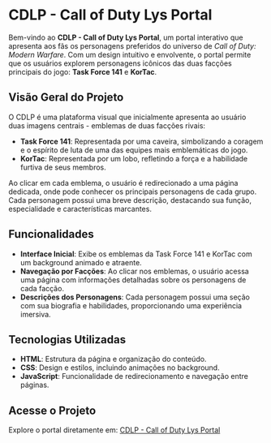 # CDLP - Call of Duty Lys Portal
 
Bem-vindo ao **CDLP - Call of Duty Lys Portal**, um portal interativo que apresenta aos fãs os personagens preferidos do universo de *Call of Duty: Modern Warfare*. Com um design intuitivo e envolvente, o portal permite que os usuários explorem personagens icônicos das duas facções principais do jogo: **Task Force 141** e **KorTac**.
 
## Visão Geral do Projeto
 
O CDLP é uma plataforma visual que inicialmente apresenta ao usuário duas imagens centrais - emblemas de duas facções rivais:
- **Task Force 141**: Representada por uma caveira, simbolizando a coragem e o espírito de luta de uma das equipes mais emblemáticas do jogo.
- **KorTac**: Representada por um lobo, refletindo a força e a habilidade furtiva de seus membros.
 
Ao clicar em cada emblema, o usuário é redirecionado a uma página dedicada, onde pode conhecer os principais personagens de cada grupo. Cada personagem possui uma breve descrição, destacando sua função, especialidade e características marcantes.
 
## Funcionalidades
 
- **Interface Inicial**: Exibe os emblemas da Task Force 141 e KorTac com um background animado e atraente.
- **Navegação por Facções**: Ao clicar nos emblemas, o usuário acessa uma página com informações detalhadas sobre os personagens de cada facção.
- **Descrições dos Personagens**: Cada personagem possui uma seção com sua biografia e habilidades, proporcionando uma experiência imersiva.
 
## Tecnologias Utilizadas
 
- **HTML**: Estrutura da página e organização do conteúdo.
- **CSS**: Design e estilos, incluindo animações no background.
- **JavaScript**: Funcionalidade de redirecionamento e navegação entre páginas.
 
## Acesse o Projeto
 
Explore o portal diretamente em: [CDLP - Call of Duty Lys Portal](https://lysciprianno.github.io/CDLP/)
 
